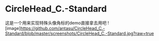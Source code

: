 # CircleHead_C.-Standard
这是一个用来实现特殊头像角标的demo直接拿去用吧
![image]https://github.com/antasu/CircleHead_C.-Standard/blob/master/screenshots/CircleHead_C.-Standard.jpg?raw=true
